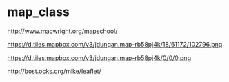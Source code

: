 map_class
=========


http://www.macwright.org/mapschool/


https://d.tiles.mapbox.com/v3/jdungan.map-rb58pj4k/18/61172/102796.png

https://d.tiles.mapbox.com/v3/jdungan.map-rb58pj4k/0/0/0.png

http://bost.ocks.org/mike/leaflet/

